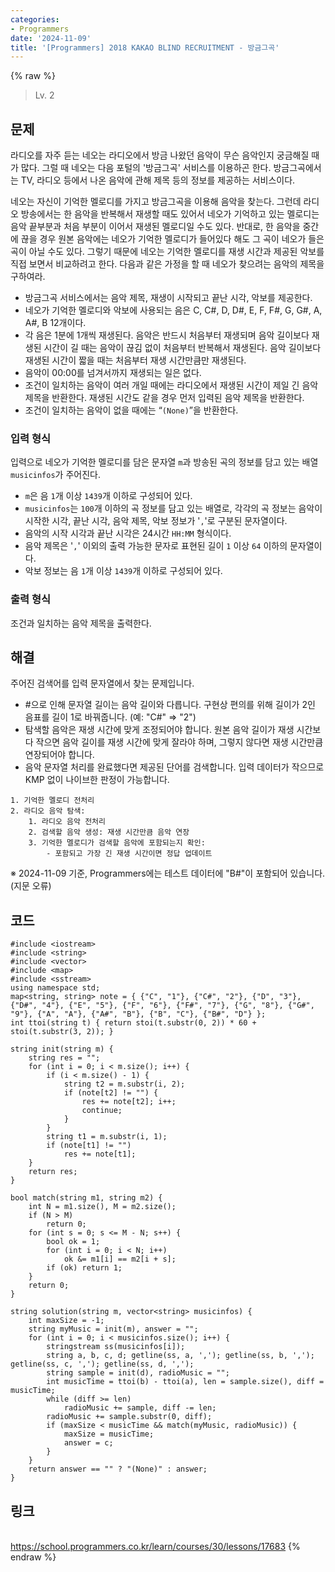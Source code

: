 ```yaml
---
categories:
- Programmers
date: '2024-11-09'
title: '[Programmers] 2018 KAKAO BLIND RECRUITMENT - 방금그곡'
---
```


{% raw %}
> Lv. 2<br>

## 문제
라디오를 자주 듣는 네오는 라디오에서 방금 나왔던 음악이 무슨 음악인지 궁금해질 때가 많다. 그럴 때 네오는 다음 포털의 '방금그곡' 서비스를 이용하곤 한다. 방금그곡에서는 TV, 라디오 등에서 나온 음악에 관해 제목 등의 정보를 제공하는 서비스이다.

네오는 자신이 기억한 멜로디를 가지고 방금그곡을 이용해 음악을 찾는다. 그런데 라디오 방송에서는 한 음악을 반복해서 재생할 때도 있어서 네오가 기억하고 있는 멜로디는 음악 끝부분과 처음 부분이 이어서 재생된 멜로디일 수도 있다. 반대로, 한 음악을 중간에 끊을 경우 원본 음악에는 네오가 기억한 멜로디가 들어있다 해도 그 곡이 네오가 들은 곡이 아닐 수도 있다. 그렇기 때문에 네오는 기억한 멜로디를 재생 시간과 제공된 악보를 직접 보면서 비교하려고 한다. 다음과 같은 가정을 할 때 네오가 찾으려는 음악의 제목을 구하여라.

-   방금그곡 서비스에서는 음악 제목, 재생이 시작되고 끝난 시각, 악보를 제공한다.
-   네오가 기억한 멜로디와 악보에 사용되는 음은 C, C#, D, D#, E, F, F#, G, G#, A, A#, B 12개이다.
-   각 음은 1분에 1개씩 재생된다. 음악은 반드시 처음부터 재생되며 음악 길이보다 재생된 시간이 길 때는 음악이 끊김 없이 처음부터 반복해서 재생된다. 음악 길이보다 재생된 시간이 짧을 때는 처음부터 재생 시간만큼만 재생된다.
-   음악이 00:00를 넘겨서까지 재생되는 일은 없다.
-   조건이 일치하는 음악이 여러 개일 때에는 라디오에서 재생된 시간이 제일 긴 음악 제목을 반환한다. 재생된 시간도 같을 경우 먼저 입력된 음악 제목을 반환한다.
-   조건이 일치하는 음악이 없을 때에는 “`(None)`”을 반환한다.

### 입력 형식
입력으로 네오가 기억한 멜로디를 담은 문자열  `m`과 방송된 곡의 정보를 담고 있는 배열  `musicinfos`가 주어진다.

-   `m`은 음  `1`개 이상  `1439`개 이하로 구성되어 있다.
-   `musicinfos`는  `100`개 이하의 곡 정보를 담고 있는 배열로, 각각의 곡 정보는 음악이 시작한 시각, 끝난 시각, 음악 제목, 악보 정보가 '`,`'로 구분된 문자열이다.
-   음악의 시작 시각과 끝난 시각은 24시간  `HH:MM`  형식이다.
-   음악 제목은 '`,`' 이외의 출력 가능한 문자로 표현된 길이  `1`  이상  `64`  이하의 문자열이다.
-   악보 정보는 음  `1`개 이상  `1439`개 이하로 구성되어 있다.

### 출력 형식
조건과 일치하는 음악 제목을 출력한다.

## 해결
주어진 검색어를 입력 문자열에서 찾는 문제입니다.
- #으로 인해 문자열 길이는 음악 길이와 다릅니다. 구현상 편의를 위해 길이가 2인 음표를 길이 1로 바꿔줍니다. (예: "C#" => "2")
- 탐색할 음악은 재생 시간에 맞게 조정되어야 합니다. 원본 음악 길이가 재생 시간보다 작으면 음악 길이를 재생 시간에 맞게 잘라야 하며, 그렇지 않다면 재생 시간만큼 연장되어야 합니다.
- 음악 문자열 처리를 완료했다면 제공된 단어를 검색합니다. 입력 데이터가 작으므로 KMP 없이 나이브한 판정이 가능합니다.

```
1. 기억한 멜로디 전처리
2. 라디오 음악 탐색:
	1. 라디오 음악 전처리
	2. 검색할 음악 생성: 재생 시간만큼 음악 연장
	3. 기억한 멜로디가 검색할 음악에 포함되는지 확인:
		- 포함되고 가장 긴 재생 시간이면 정답 업데이트
```

※ 2024-11-09 기준, Programmers에는 테스트 데이터에 "B#"이 포함되어 있습니다. (지문 오류)

## 코드
```
#include <iostream>
#include <string>
#include <vector>
#include <map>
#include <sstream>
using namespace std;
map<string, string> note = { {"C", "1"}, {"C#", "2"}, {"D", "3"}, {"D#", "4"}, {"E", "5"}, {"F", "6"}, {"F#", "7"}, {"G", "8"}, {"G#", "9"}, {"A", "A"}, {"A#", "B"}, {"B", "C"}, {"B#", "D"} };
int ttoi(string t) { return stoi(t.substr(0, 2)) * 60 + stoi(t.substr(3, 2)); }

string init(string m) {
    string res = "";
    for (int i = 0; i < m.size(); i++) {
        if (i < m.size() - 1) {
            string t2 = m.substr(i, 2);
            if (note[t2] != "") {
                res += note[t2]; i++;
                continue;
            }
        }
        string t1 = m.substr(i, 1);
        if (note[t1] != "")
            res += note[t1];
    }
    return res;
}

bool match(string m1, string m2) {
    int N = m1.size(), M = m2.size();
    if (N > M)
        return 0;
    for (int s = 0; s <= M - N; s++) {
        bool ok = 1;
        for (int i = 0; i < N; i++)
            ok &= m1[i] == m2[i + s];
        if (ok) return 1;
    }
    return 0;
}

string solution(string m, vector<string> musicinfos) {
    int maxSize = -1;
    string myMusic = init(m), answer = "";
    for (int i = 0; i < musicinfos.size(); i++) {
        stringstream ss(musicinfos[i]);
        string a, b, c, d; getline(ss, a, ','); getline(ss, b, ','); getline(ss, c, ','); getline(ss, d, ',');
        string sample = init(d), radioMusic = "";
        int musicTime = ttoi(b) - ttoi(a), len = sample.size(), diff = musicTime;
        while (diff >= len)
            radioMusic += sample, diff -= len;
        radioMusic += sample.substr(0, diff);
        if (maxSize < musicTime && match(myMusic, radioMusic)) {
            maxSize = musicTime;
            answer = c;
        }
    }
    return answer == "" ? "(None)" : answer;
}
```

## 링크
<br>https://school.programmers.co.kr/learn/courses/30/lessons/17683
{% endraw %}